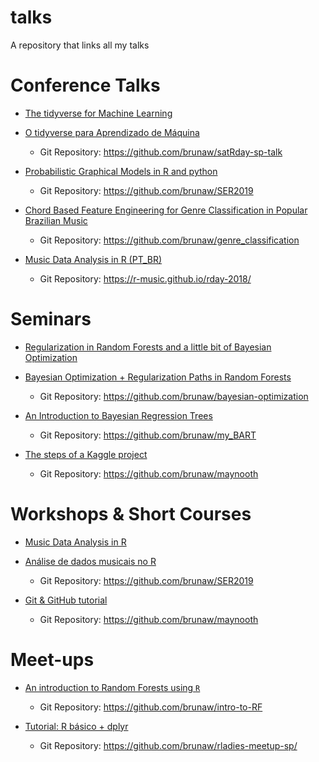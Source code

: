 # talks
A repository that links all my talks 


# Conference Talks 

- [The tidyverse for Machine Learning](http://brunaw.com/slides/satrday-sp/tidyverse-for-ml.html)
- [O tidyverse para Aprendizado de Máquina](http://brunaw.com/slides/satrday-sp/tidyverse-para-AM.html)
  - Git Repository: https://github.com/brunaw/satRday-sp-talk

- [Probabilistic Graphical Models in R and python](http://brunaw.com/slides/SER2019/talk/pres.html)
  - Git Repository: https://github.com/brunaw/SER2019


- [Chord Based Feature Engineering for Genre Classification in Popular Brazilian Music](http://brunaw.com/slides/conferences/genre_classification/presentation.html)
  - Git Repository: https://github.com/brunaw/genre_classification

- [Music Data Analysis in R (PT_BR)](http://brunaw.com/docs/1st_rday.pdf)
  - Git Repository: https://r-music.github.io/rday-2018/


# Seminars

- [Regularization in Random Forests and a little bit of Bayesian Optimization](http://brunaw.com/slides/seminar-serie/presentation.html)

- [Bayesian Optimization + Regularization Paths in Random Forests](http://brunaw.com/phd/BayesOpt/presentation.html)
  - Git Repository: https://github.com/brunaw/bayesian-optimization

- [An Introduction to Bayesian Regression Trees](http://brunaw.com/slides/seminars/bart/presentation.html)
  - Git Repository: https://github.com/brunaw/my_BART

- [The steps of a Kaggle project](http://brunaw.com/slides/seminars/kaggle/kaggle.html)
  - Git Repository: https://github.com/brunaw/maynooth


# Workshops & Short Courses 


- [Music Data Analysis in R](http://brunaw.com/shortcourses/IXSER/en/pres-en.html)
- [Análise de dados musicais no R](http://brunaw.com/shortcourses/IXSER/pt-br/pres-pt-br.html)
  - Git Repository: https://github.com/brunaw/SER2019

- [Git & GitHub tutorial](http://brunaw.com/slides/seminars/git/git.html)
  - Git Repository: https://github.com/brunaw/maynooth


# Meet-ups

- [An introduction to Random Forests using `R`](http://brunaw.com/slides/rladies-dublin/RF/intro-to-rf.html)
  - Git Repository: https://github.com/brunaw/intro-to-RF

- [Tutorial: R básico + dplyr](http://brunaw.com/slides/rladies-sp/13-08-2018/meetup.html)
  - Git Repository: https://github.com/brunaw/rladies-meetup-sp/


